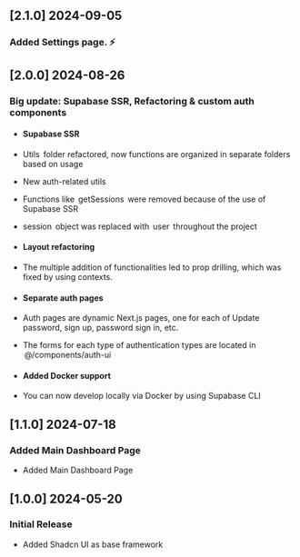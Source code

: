 ## [2.1.0] 2024-09-05

### Added Settings page. ⚡️

## [2.0.0] 2024-08-26

### Big update: Supabase SSR, Refactoring & custom auth components

- #### Supabase SSR
- Utils ⁠ folder refactored, now functions are organized in separate folders based on usage
- ⁠New auth-related utils
- ⁠Functions like ⁠ getSessions ⁠ were removed because of the use of Supabase SSR
- session ⁠ object was replaced with ⁠ user ⁠ throughout the project

- #### Layout refactoring
- ⁠The multiple addition of functionalities led to prop drilling, which was fixed by using contexts.

- #### Separate auth pages
- ⁠Auth pages are dynamic Next.js pages, one for each of Update password, sign up, password sign in, etc.
- ⁠The forms for each type of authentication types are located in ⁠ @/components/auth-ui 

- #### Added Docker support
- You can now develop locally via Docker by using Supabase CLI

## [1.1.0] 2024-07-18

### Added Main Dashboard Page

- Added Main Dashboard Page

## [1.0.0] 2024-05-20

### Initial Release

- Added Shadcn UI as base framework